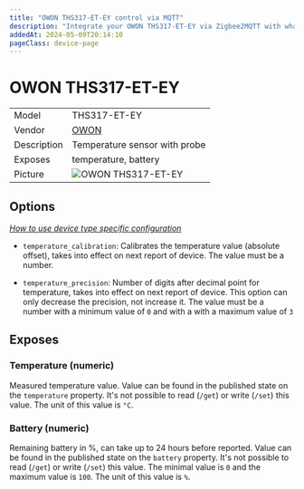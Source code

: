 ```yaml
---
title: "OWON THS317-ET-EY control via MQTT"
description: "Integrate your OWON THS317-ET-EY via Zigbee2MQTT with whatever smart home infrastructure you are using without the vendor's bridge or gateway."
addedAt: 2024-05-09T20:14:10
pageClass: device-page
---
```


<!-- !!!! -->
<!-- ATTENTION: This file is auto-generated through docgen! -->
<!-- You can only edit the "Notes"-Section between the two comment lines "Notes BEGIN" and "Notes END". -->
<!-- Do not use h1 or h2 heading within "## Notes"-Section. -->
<!-- !!!! -->

# OWON THS317-ET-EY

|     |     |
|-----|-----|
| Model | THS317-ET-EY  |
| Vendor  | [OWON](/supported-devices/#v=OWON)  |
| Description | Temperature sensor with probe |
| Exposes | temperature, battery |
| Picture | ![OWON THS317-ET-EY](https://www.zigbee2mqtt.io/images/devices/THS317-ET-EY.png) |


<!-- Notes BEGIN: You can edit here. Add "## Notes" headline if not already present. -->


<!-- Notes END: Do not edit below this line -->



## Options
*[How to use device type specific configuration](../guide/configuration/devices-groups.md#specific-device-options)*

* `temperature_calibration`: Calibrates the temperature value (absolute offset), takes into effect on next report of device. The value must be a number.

* `temperature_precision`: Number of digits after decimal point for temperature, takes into effect on next report of device. This option can only decrease the precision, not increase it. The value must be a number with a minimum value of `0` and with a with a maximum value of `3`


## Exposes

### Temperature (numeric)
Measured temperature value.
Value can be found in the published state on the `temperature` property.
It's not possible to read (`/get`) or write (`/set`) this value.
The unit of this value is `°C`.

### Battery (numeric)
Remaining battery in %, can take up to 24 hours before reported.
Value can be found in the published state on the `battery` property.
It's not possible to read (`/get`) or write (`/set`) this value.
The minimal value is `0` and the maximum value is `100`.
The unit of this value is `%`.

